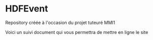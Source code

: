 # HDFEvent
Repository créée à l'occasion du projet tuteuré MMI1

Voici un suivi document qui vous permettra de mettre en ligne le site
